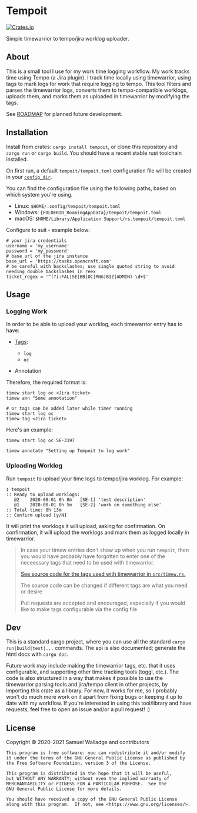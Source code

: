 # Tempoit

[![Crates.io](https://img.shields.io/crates/v/tempoit)](https://crates.io/crates/tempoit)

Simple timewarrior to tempo/jira worklog uploader.

## About

This is a small tool I use for my work time logging workflow.
My work tracks time using Tempo (a Jira plugin).
I track time locally using timewarrior, using tags to mark logs for work that require logging to tempo.
This tool filters and parses the timewarrior logs, converts them to tempo-compatible worklogs,
uploads them, and marks them as uploaded in timewarrior by modifying the tags.

See [ROADMAP](./ROADMAP.md) for planned future development.

## Installation

Install from crates: `cargo install tempoit`, or clone this repository and `cargo run` or `cargo build`.
You should have a recent stable rust toolchain installed.

On first run, a default `tempoit/tempoit.toml` configuration file will be created in your [`config_dir`](https://crates.io/crates/directories-next#user-content-basedirs).

You can find the configuration file using the following paths, based on which system you're using.
* Linux: `$HOME/.config/tempoit/tempoit.toml`
* Windows: `{FOLDERID_RoamingAppData}/tempoit/tempoit.toml`
* macOS: `$HOME/Library/Application Support/rs.tempoit/tempoit.toml`

Configure to suit - example below:

```
# your jira credentials
username = 'my_username'
password = 'my_password'
# base url of the jira instance
base_url = 'https://tasks.opencraft.com'
# be careful with backslashes; use single quoted string to avoid needing double backslashes in reex
ticket_regex = '^(?i:FAL|SE|BB|OC|MNG|BIZ|ADMIN)-\d+$'
```

## Usage

### Logging Work

In order to be able to upload your worklog, each timewarrior entry has to have:
- [Tags](src/timew.rs#L136):
  - `log`
  - `oc`

- Annotation

Therefore, the required format is:
```
timew start log oc <Jira ticket>
timew ann "Some annotation"

# or tags can be added later while timer running
timew start log oc
timew tag <Jira ticket>
```

Here's an example:
```
timew start log oc SE-3197

timew annotate "Setting up Tempoit to log work"
```

### Uploading Worklog

Run `tempoit` to upload your time logs to tempo/jira worklog. For example:

```
❯ tempoit
:: Ready to upload worklogs:
   @2    2020-08-01 0h 8m   [SE-1] 'test description'
   @1    2020-08-01 0h 5m   [SE-2] 'work on something else'
:: Total time: 0h 13m
:: Confirm upload [y/N]
```

It will print the worklogs it will upload, asking for confirmation.
On confirmation, it will upload the worklogs and mark them as logged locally in timewarrior.

> In case your timew entries don't show up when you run `tempoit`, then you would have probably have forgotten to enter one of the neceessary tags that need to be used with timewarrior.
>
> [See source code for the tags used with timewarrior in `src/timew.rs`.](src/timew.rs#L136)
>
> The source code can be changed if different tags are what you need or desire
>
> Pull requests are accepted and encouraged, especially if you would like to make tags configurable via the config file

## Dev

This is a standard cargo project, where you can use all the standard `cargo run|build|test|...` commands.
The api is also documented; generate the html docs with `cargo doc`.

Future work may include making the timewarrior tags, etc. that it uses configurable,
and supporting other time tracking tools (toggl, etc.).
The code is also structured in a way that makes it possible to use the timewarrior parsing tools and jira/tempo client in other projects, by importing this crate as a library.
For now, it works for me, so I probably won't do much more work on it apart from fixing bugs or keeping it up to date with my workflow.
If you're interested in using this tool/library and have requests, feel free to open an issue and/or a pull request! :)

## License

Copyright © 2020-2021 Samuel Walladge and contributors

    This program is free software: you can redistribute it and/or modify
    it under the terms of the GNU General Public License as published by
    the Free Software Foundation, version 3 of the License.

    This program is distributed in the hope that it will be useful,
    but WITHOUT ANY WARRANTY; without even the implied warranty of
    MERCHANTABILITY or FITNESS FOR A PARTICULAR PURPOSE.  See the
    GNU General Public License for more details.

    You should have received a copy of the GNU General Public License
    along with this program.  If not, see <https://www.gnu.org/licenses/>.
